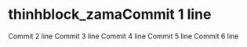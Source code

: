 # thinhblock_zamaCommit 1 line
Commit 2 line
Commit 3 line
Commit 4 line
Commit 5 line
Commit 6 line
